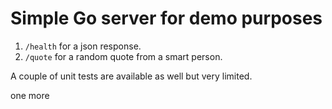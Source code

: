 # Simple Go server for demo purposes

1. `/health` for a json response.
2. `/quote` for a random quote from a smart person.

A couple of unit tests are available as well but very limited.

one more
